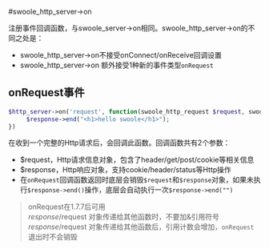 #swoole_http_server->on

注册事件回调函数，与swoole_server->on相同。swoole_http_server->on的不同之处是：

* swoole_http_server->on不接受onConnect/onReceive回调设置
* swoole_http_server->on 额外接受1种新的事件类型`onRequest`

onRequest事件
-----
```php
$http_server->on('request', function(swoole_http_request $request, swoole_http_response $response) {
     $response->end("<h1>hello swoole</h1>");
})
```
在收到一个完整的Http请求后，会回调此函数。回调函数共有2个参数：

* $request，Http请求信息对象，包含了header/get/post/cookie等相关信息
* $response，Http响应对象，支持cookie/header/status等Http操作
* 在`onRequest`回调函数返回时底层会销毁`$request`和`$response`对象，如果未执行`$response->end()`操作，底层会自动执行一次`$response->end("")`

> onRequest在1.7.7后可用  
> $response/$request 对象传递给其他函数时，不要加&引用符号  
> $response/$request 对象传递给其他函数后，引用计数会增加，`onRequest`退出时不会销毁

